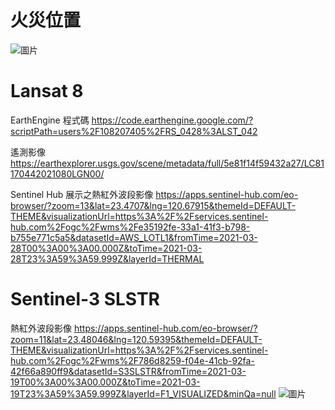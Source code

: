# 火災位置
![圖片](https://user-images.githubusercontent.com/85786839/175757175-737ac44c-7deb-4ca6-b32f-a732d9dc75d8.png)

# Lansat 8
EarthEngine 程式碼
https://code.earthengine.google.com/?scriptPath=users%2F108207405%2FRS_0428%3ALST_042

遙測影像
https://earthexplorer.usgs.gov/scene/metadata/full/5e81f14f59432a27/LC81170442021080LGN00/

Sentinel Hub 展示之熱紅外波段影像
https://apps.sentinel-hub.com/eo-browser/?zoom=13&lat=23.4707&lng=120.67915&themeId=DEFAULT-THEME&visualizationUrl=https%3A%2F%2Fservices.sentinel-hub.com%2Fogc%2Fwms%2Fe35192fe-33a1-41f3-b798-b755e771c5a5&datasetId=AWS_LOTL1&fromTime=2021-03-28T00%3A00%3A00.000Z&toTime=2021-03-28T23%3A59%3A59.999Z&layerId=THERMAL



# Sentinel-3 SLSTR 
熱紅外波段影像
https://apps.sentinel-hub.com/eo-browser/?zoom=11&lat=23.48046&lng=120.59395&themeId=DEFAULT-THEME&visualizationUrl=https%3A%2F%2Fservices.sentinel-hub.com%2Fogc%2Fwms%2F786d8259-f04e-41cb-92fa-42f66a890ff9&datasetId=S3SLSTR&fromTime=2021-03-19T00%3A00%3A00.000Z&toTime=2021-03-19T23%3A59%3A59.999Z&layerId=F1_VISUALIZED&minQa=null
![圖片](https://user-images.githubusercontent.com/85786839/175757180-bd37c485-6093-49a6-8467-61f94c3a027b.png)
